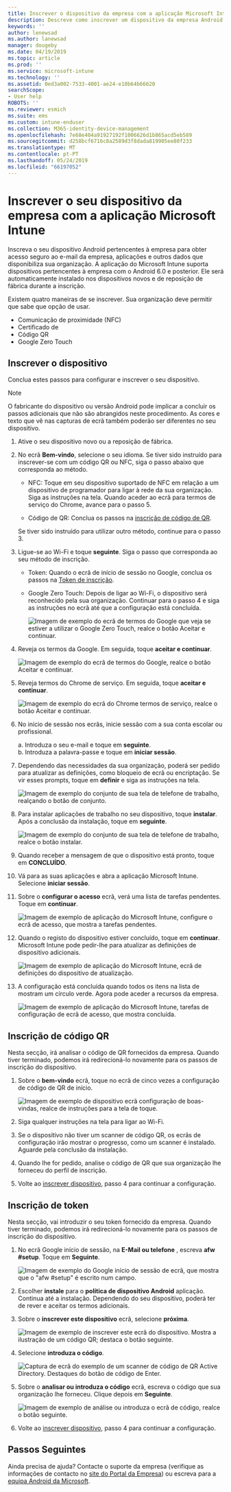 ```yaml
---
title: Inscrever o dispositivo da empresa com a aplicação Microsoft Intune | Documentos da Microsoft
description: Descreve como inscrever um dispositivo da empresa Android no Intune
keywords: ''
author: lenewsad
ms.author: lanewsad
manager: dougeby
ms.date: 04/19/2019
ms.topic: article
ms.prod: ''
ms.service: microsoft-intune
ms.technology: ''
ms.assetid: 0ed3a002-7533-4001-ae24-e10b64b66620
searchScope:
- User help
ROBOTS: ''
ms.reviewer: esmich
ms.suite: ems
ms.custom: intune-enduser
ms.collection: M365-identity-device-management
ms.openlocfilehash: 7e68e404a91927192f1006626d1b865acd5eb589
ms.sourcegitcommit: d258bcf6716c8a2589d3f8dada819905ee80f233
ms.translationtype: MT
ms.contentlocale: pt-PT
ms.lasthandoff: 05/24/2019
ms.locfileid: "66197052"
---
```

# <a name="enroll-your-corporate-device-with-the-microsoft-intune-app"></a>Inscrever o seu dispositivo da empresa com a aplicação Microsoft Intune

Inscreva o seu dispositivo Android pertencentes à empresa para obter acesso seguro ao e-mail da empresa, aplicações e outros dados que disponibiliza sua organização. A aplicação do Microsoft Intune suporta dispositivos pertencentes à empresa com o Android 6.0 e posterior. Ele será automaticamente instalado nos dispositivos novos e de reposição de fábrica durante a inscrição. 

Existem quatro maneiras de se inscrever. Sua organização deve permitir que sabe que opção de usar.
 
* Comunicação de proximidade (NFC)  
* Certificado de  
* Código QR   
* Google Zero Touch  

## <a name="enroll-device"></a>Inscrever o dispositivo 
Conclua estes passos para configurar e inscrever o seu dispositivo.  

> [!NOTE]
> O fabricante do dispositivo ou versão Android pode implicar a concluir os passos adicionais que não são abrangidos neste procedimento. As cores e texto que vê nas capturas de ecrã também poderão ser diferentes no seu dispositivo.  

1. Ative o seu dispositivo novo ou a reposição de fábrica.  
2. No ecrã **Bem-vindo**, selecione o seu idioma.   Se tiver sido instruído para inscrever-se com um código QR ou NFC, siga o passo abaixo que corresponda ao método.  
     * NFC: Toque em seu dispositivo suportado de NFC em relação a um dispositivo de programador para ligar à rede da sua organização. Siga as instruções na tela. Quando aceder ao ecrã para termos de serviço do Chrome, avance para o passo 5.  

      * Código de QR: Conclua os passos na [inscrição de código de QR](#qr-code-enrollment).  

      Se tiver sido instruído para utilizar outro método, continue para o passo 3.    

1. Ligue-se ao Wi-Fi e toque **seguinte**. Siga o passo que corresponda ao seu método de inscrição. 

    * Token: Quando o ecrã de início de sessão no Google, conclua os passos na [Token de inscrição](#token-enrollment).    
    * Google Zero Touch: Depois de ligar ao Wi-Fi, o dispositivo será reconhecido pela sua organização. Continuar para o passo 4 e siga as instruções no ecrã até que a configuração está concluída.    
 
       ![Imagem de exemplo do ecrã de termos do Google que veja se estiver a utilizar o Google Zero Touch, realce o botão Aceitar e continuar.](./media/google-zero-touch-intune-app-01.png)   
   
4. Reveja os termos da Google. Em seguida, toque **aceitar e continuar**.  

      ![Imagem de exemplo do ecrã de termos do Google, realce o botão Aceitar e continuar.](./media/fully-managed-intune-app-04.png)   

6. Reveja termos do Chrome de serviço. Em seguida, toque **aceitar e continuar**.  

   ![Imagem de exemplo do ecrã do Chrome termos de serviço, realce o botão Aceitar e continuar.](./media/fully-managed-intune-app-06.png)   

7. No início de sessão nos ecrãs, inicie sessão com a sua conta escolar ou profissional.   

    a. Introduza o seu e-mail e toque em **seguinte**.      
    b. Introduza a palavra-passe e toque em **iniciar sessão**.  

8. Dependendo das necessidades da sua organização, poderá ser pedido para atualizar as definições, como bloqueio de ecrã ou encriptação. Se vir esses prompts, toque em **definir** e siga as instruções na tela.  

   ![Imagem de exemplo do conjunto de sua tela de telefone de trabalho, realçando o botão de conjunto.](./media/fully-managed-intune-app-10.png)   

9. Para instalar aplicações de trabalho no seu dispositivo, toque **instalar**. Após a conclusão da instalação, toque em **seguinte**.  

   ![Imagem de exemplo do conjunto de sua tela de telefone de trabalho, realce o botão instalar.](./media/fully-managed-intune-app-11.png)   

10. Quando receber a mensagem de que o dispositivo está pronto, toque em **CONCLUÍDO**. 

11. Vá para as suas aplicações e abra a aplicação Microsoft Intune. Selecione **iniciar sessão**. 

12. Sobre o **configurar o acesso** ecrã, verá uma lista de tarefas pendentes. Toque em **continuar**.  

       ![Imagem de exemplo de aplicação do Microsoft Intune, configure o ecrã de acesso, que mostra a tarefas pendentes.](./media/fully-managed-intune-app-14.png)   

13. Quando o registo do dispositivo estiver concluído, toque em **continuar**. Microsoft Intune pode pedir-lhe para atualizar as definições de dispositivo adicionais.   

       ![Imagem de exemplo de aplicação do Microsoft Intune, ecrã de definições do dispositivo de atualização.](./media/fully-managed-intune-app-15-2.png)   

14. A configuração está concluída quando todos os itens na lista de mostram um círculo verde. Agora pode aceder a recursos da empresa.  

       ![Imagem de exemplo de aplicação do Microsoft Intune, tarefas de configuração de ecrã de acesso, que mostra concluída.](./media/fully-managed-intune-app-16.png)   


## <a name="qr-code-enrollment"></a>Inscrição de código QR  
Nesta secção, irá analisar o código de QR fornecidos da empresa.  Quando tiver terminado, podemos irá redirecioná-lo novamente para os passos de inscrição do dispositivo.     
  
1. Sobre o **bem-vindo** ecrã, toque no ecrã de cinco vezes a configuração de código de QR de início.  

   ![Imagem de exemplo de dispositivo ecrã configuração de boas-vindas, realce de instruções para a tela de toque.](./media/qr-code-intune-app-01.png)  

2. Siga qualquer instruções na tela para ligar ao Wi-Fi.  
3. Se o dispositivo não tiver um scanner de código QR, os ecrãs de configuração irão mostrar o progresso, como um scanner é instalado. Aguarde pela conclusão da instalação.  
4. Quando lhe for pedido, analise o código de QR que sua organização lhe forneceu do perfil de inscrição.  
5. Volte ao [inscrever dispositivo](#enroll-device), passo 4 para continuar a configuração.  

## <a name="token-enrollment"></a>Inscrição de token  
Nesta secção, vai introduzir o seu token fornecido da empresa. Quando tiver terminado, podemos irá redirecioná-lo novamente para os passos de inscrição do dispositivo.  

1. No ecrã Google início de sessão, na **E-Mail ou telefone** , escreva **afw #setup**. Toque em **Seguinte**. 

   ![Imagem de exemplo do Google início de sessão de ecrã, que mostra que o "afw #setup" é escrito num campo.](./media/token-intune-app-01.png)   

2. Escolher **instale** para o **política de dispositivo Android** aplicação. Continua até a instalação. Dependendo do seu dispositivo, poderá ter de rever e aceitar os termos adicionais.    

3. Sobre o **inscrever este dispositivo** ecrã, selecione **próxima**.  

   ![Imagem de exemplo de inscrever este ecrã do dispositivo. Mostra a ilustração de um código QR; destaca o botão seguinte.](./media/token-intune-app-02.png)  

4. Selecione **introduza o código**.

   ![Captura de ecrã do exemplo de um scanner de código de QR Active Directory. Destaques do botão de código de Enter.](./media/token-intune-app-03.png)  

5. Sobre o **analisar ou introduza o código** ecrã, escreva o código que sua organização lhe forneceu.  Clique depois em **Seguinte**.  

   ![Imagem de exemplo de análise ou introduza o ecrã de código, realce o botão seguinte.](./media/token-intune-app-04.png)  

6. Volte ao [inscrever dispositivo](#enroll-device), passo 4 para continuar a configuração.  



## <a name="next-steps"></a>Passos Seguintes   
Ainda precisa de ajuda? Contacte o suporte da empresa (verifique as informações de contacto no [site do Portal da Empresa](https://go.microsoft.com/fwlink/?linkid=2010980)) ou escreva para a <a href="mailto:wintunedroidfbk@microsoft.com?subject=I'm having trouble with enrolling my Android device&body=Describe the issue you're experiencing here.">equipa Android da Microsoft</a>.  

